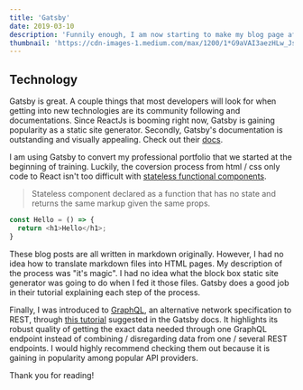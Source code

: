 ```yaml
---
title: 'Gatsby'
date: 2019-03-10
description: 'Funnily enough, I am now starting to make my blog page after writing some of my blogs. I am using [Gatsby](https://www.gatsbyjs.org/) and suggest you check it out if you like React. ⚛️'
thumbnail: 'https://cdn-images-1.medium.com/max/1200/1*G9aVAI3aezHLw_JsiCfB1Q.jpeg'
---
```


## Technology

Gatsby is great. A couple things that most developers will look for when getting into new technologies are its community following and documentations. Since ReactJs is booming right now, Gatsby is gaining popularity as a static site generator. Secondly, Gatsby's documentation is outstanding and visually appealing. Check out their [docs](https://www.gatsbyjs.org/docs/).

I am using Gatsby to convert my professional portfolio that we started at the beginning of training. Luckily, the coversion process from html / css only code to React isn't too difficult with [stateless functional components](https://medium.com/groww-engineering/stateless-component-vs-pure-component-d2af88a1200b).

> Stateless component declared as a function that has no state and returns the same markup given the same props.

```JavaScript
const Hello = () => {
  return <h1>Hello</h1>;
}
```

These blog posts are all written in markdown originally. However, I had no idea how to translate markdown files into HTML pages. My description of the process was "it's magic". I had no idea what the block box static site generator was going to do when I fed it those files. Gatsby does a good job in their tutorial explaining each step of the process.

Finally, I was introduced to [GraphQL](https://graphql.org/), an alternative network specification to REST, through [this tutorial](https://www.howtographql.com/basics/1-graphql-is-the-better-rest/) suggested in the Gatsby docs. It highlights its robust quality of getting the exact data needed through one GraphQL endpoint instead of combining / disregarding data from one / several REST endpoints. I would highly recommend checking them out because it is gaining in popularity among popular API providers.

Thank you for reading!
